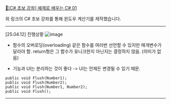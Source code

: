 [📌[C# 초보 강좌] 예제로 배우는 C# 01](https://youtu.be/qZAkIpkPbmc?feature=shared)

위 링크의 C# 초보 강좌를 통해 윈도우 계산기를 제작했습니다.

---

[25.04.12] 진행상황
![image](https://github.com/user-attachments/assets/8a1c8d4d-4cf7-4896-89aa-497652102ef5)

- 함수의 오버로딩(overloading)
같은 함수를 여러번 선언할 수 있지만 매개변수가 달라야 함.
return형은 그 함수가 유니크한지 아닌지는 결정하지 않음. (의미가 없음)

- 기능과 UI는 분리하는 것이 좋다 -> UI는 언제든 변경될 수 있기 때문.

```
public void Flush(Number1);
public void Flush(Number2);
public void Flush(Number1, Number2);
public void Flush();
```

---
